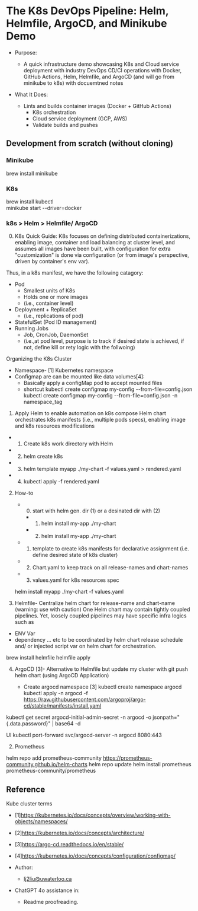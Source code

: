 # The K8s DevOps Pipeline: Helm, Helmfile, ArgoCD, and Minikube Demo


- Purpose:
    - A quick infrastructure demo showcasing K8s and Cloud service deployment with industry DevOps CD/CI operations with Docker, GitHub Actions, Helm, Helmfile, and ArgoCD (and will go from minikube to k8s) with docuemtned notes

- What It Does:
    - Lints and builds container images (Docker + GitHub Actions) 
        - K8s orchestration 
        - Cloud service deployment (GCP, AWS)
        - Validate builds and pushes 



## Development from scratch (without cloning)

### Minikube 
brew install minikube
### K8s
brew install kubectl   
minikube start --driver=docker

### k8s > Helm > Helmfile/ ArgoCD

0. K8s Quick Guide:
K8s focuses on defining distributed containerizations, enabling image, container and load balancing at cluster level, and assumes all images have been built, with configuration for extra "customization" is done via configuration (or from image's perspective, driven by container's env var).

Thus, in a k8s manifest, we have the following catagory: 
- Pod 
    - Smallest units of K8s
    - Holds one or more images
    - (i.e., container level)
- Deployment + ReplicaSet
    - (i.e., replications of pod)
- StatefulSet (Pod ID management)
- Running Jobs 
    - Job, CronJob, DaemonSet 
    - (i.e.,at pod level, purpose is to track if desired state is achieved, if not, define kill or rety logic with the follwoing)

Organizing the K8s Cluster 
- Namespace- [1]
    Kubernetes namespace 
- Configmap are can be mounted like data volumes[4]:
    - Basically apply a configMap pod to accept mounted files 
    - shortcut kubectl create configmap my-config --from-file=config.json
    kubectl create configmap my-config --from-file=config.json -n namespace_tag


1. Apply Helm to enable automation on k8s compose
Helm chart orchestrates k8s manifests (i.e., multiple pods specs), enabling image and k8s resources modifications
- 1. Create k8s work directory with Helm     
- 2. helm create k8s
- 3. helm template myapp ./my-chart -f values.yaml > rendered.yaml
- 4. kubectl apply -f rendered.yaml


2. How-to
    - 0. start with helm gen. dir (1) or a desinated dir with (2)
        - 1. helm install my-app ./my-chart
        - 2. helm install my-app ./my-chart

    - 1. template to create k8s manifests for declarative assignment (i.e. define desired state of k8s cluster) 
    - 2. Chart.yaml to keep track on all release-names and chart-names 
    - 3. values.yaml for k8s resources spec

    helm install myapp ./my-chart -f values.yaml



3. Helmfile- Centralize helm chart for release-name and chart-name (warning: use with caution)
One Helm chart may contain tightly coupled pipelines. Yet, loosely coupled pipelines may have specific infra logics such as 
- ENV Var 
- dependency 
... etc to be coordinated by helm chart release schedule and/ or injected script var on helm chart for orchestration.  

brew install helmfile
helmfile apply

4. ArgoCD [3]- Alternative to Helmfile  but update my cluster with git push helm chart (using ArgoCD Application)

    -  Create argocd namespace
[3]
kubectl create namespace argocd
kubectl apply -n argocd -f https://raw.githubusercontent.com/argoproj/argo-cd/stable/manifests/install.yaml

kubectl get secret argocd-initial-admin-secret -n argocd -o jsonpath="{.data.password}" | base64 -d

UI
kubectl port-forward svc/argocd-server -n argocd 8080:443


2. Prometheus

helm repo add prometheus-community https://prometheus-community.github.io/helm-charts
helm repo update
helm install prometheus prometheus-community/prometheus

## Reference

Kube cluster terms
- [1]https://kubernetes.io/docs/concepts/overview/working-with-objects/namespaces/ 
- [2]https://kubernetes.io/docs/concepts/architecture/ 
- [3]https://argo-cd.readthedocs.io/en/stable/ 
- [4]https://kubernetes.io/docs/concepts/configuration/configmap/ 



- Author: 
    - lj2liu@uwaterloo.ca

- ChatGPT 4o assistance in: 
    -  Readme proofreading. 
